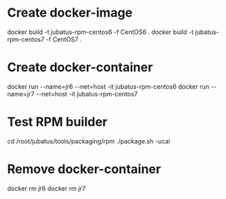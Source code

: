 # Create docker-image

docker build -t jubatus-rpm-centos6 -f CentOS6 .
docker build -t jubatus-rpm-centos7 -f CentOS7 .

# Create docker-container

docker run --name=jr6 --net=host -it jubatus-rpm-centos6
docker run --name=jr7 --net=host -it jubatus-rpm-centos7

# Test RPM builder

cd /root/jubatus/tools/packaging/rpm
./package.sh -ucai

# Remove docker-container

docker rm jr6
docker rm jr7
